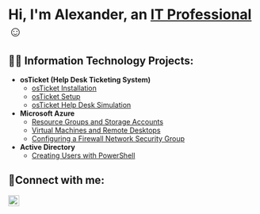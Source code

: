 <h1>Hi, I'm Alexander, an <a href="https://www.linkedin.com/in/alexander-avellaneda-8b821524b"/>IT Professional</a>☺</h1>

<h2>👨‍💻 Information Technology Projects:</h2>

- <b>osTicket (Help Desk Ticketing System)</b>
  - [osTicket Installation](https://github.com/aave4107/osTicket-Installation)
  - [osTicket Setup](https://github.com/aave4107/osTicket-Setup)
  - [osTicket Help Desk Simulation](https://github.com/aave4107/Os-Ticket-Help-Desk-Simulation)
- <b>Microsoft Azure</b>
  - [Resource Groups and Storage Accounts](https://github.com/aave4107/Resource-Groups-and-Storage-Accounts)
  - [Virtual Machines and Remote Desktops](https://github.com/aave4107/Virtual-Machines-and-Remote-Desktops)
  - [Configuring a Firewall Network Security Group](https://github.com/aave4107/Configuring-a-Firewall-Network-Security-Group-)
- <b>Active Directory</b>
  - [Creating Users with PowerShell](https://github.com/aave4107/Creating-Users-with-PowerShell)

   

<h2>🤳Connect with me:</h2>

[<img align="left" alt="Josh | LinkedIn" width="22px" src="https://cdn.jsdelivr.net/npm/simple-icons@v3/icons/linkedin.svg" />][linkedin]

[linkedin]: https://linkedin.com/in/alexander-avellaneda-8b821524b/
